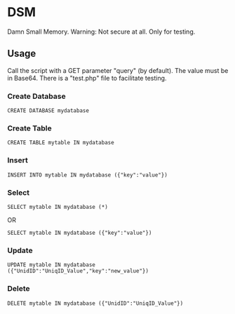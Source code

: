 
# DSM

Damn Small Memory. Warning: Not secure at all. Only for testing.

## Usage

Call the script with a GET parameter "query" (by default). The value must be in Base64. There is a "test.php" file to facilitate testing.

### Create Database

```
CREATE DATABASE mydatabase
```

### Create Table

```
CREATE TABLE mytable IN mydatabase
```

### Insert

```
INSERT INTO mytable IN mydatabase ({"key":"value"})
```

### Select

```
SELECT mytable IN mydatabase (*)
```

OR

```
SELECT mytable IN mydatabase ({"key":"value"})
```

### Update

```
UPDATE mytable IN mydatabase ({"UnidID":"UniqID_Value","key":"new_value"})
```

### Delete

```
DELETE mytable IN mydatabase ({"UnidID":"UniqID_Value"})
```
